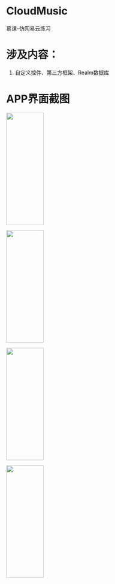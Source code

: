 # CloudMusic
慕课-仿网易云练习

# 涉及内容：
1. 自定义控件、第三方框架、Realm数据库


# APP界面截图

<img width="100" height="300" src="https://github.com/cancersyx/CloudMusic/tree/master/Screencut/netcloudmusic_main.jpg"/><br>

<img width="100" height="300" src="https://github.com/cancersyx/CloudMusic/tree/master/Screencut/netcloudmusic_albumlist.jpg"/><br>

<img width="100" height="300" src="https://github.com/cancersyx/CloudMusic/tree/master/Screencut/netcloudmusic_play.jpg"/><br>

<img width="100" height="300" src="https://github.com/cancersyx/CloudMusic/tree/master/Screencut/netcloudmusic_notification.jpg"/><br>

